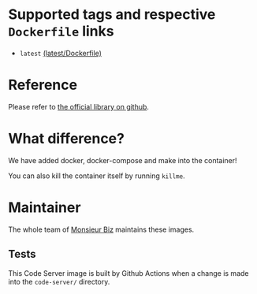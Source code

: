 # Supported tags and respective `Dockerfile` links

* `latest` [(latest/Dockerfile)](https://github.com/monsieurbiz/docker/blob/master/code-server/Dockerfile)

# Reference

Please refer to [the official library on github](https://github.com/codercom/code-server).

# What difference?

We have added docker, docker-compose and make into the container!

You can also kill the container itself by running `killme`.

# Maintainer

The whole team of [Monsieur Biz](https://github.com/monsieurbiz) maintains these images.

## Tests

This Code Server image is built by Github Actions when a change is made into the `code-server/` directory.
